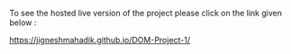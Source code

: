 To see the hosted live version of the project please click on the link given below :

https://jigneshmahadik.github.io/DOM-Project-1/
